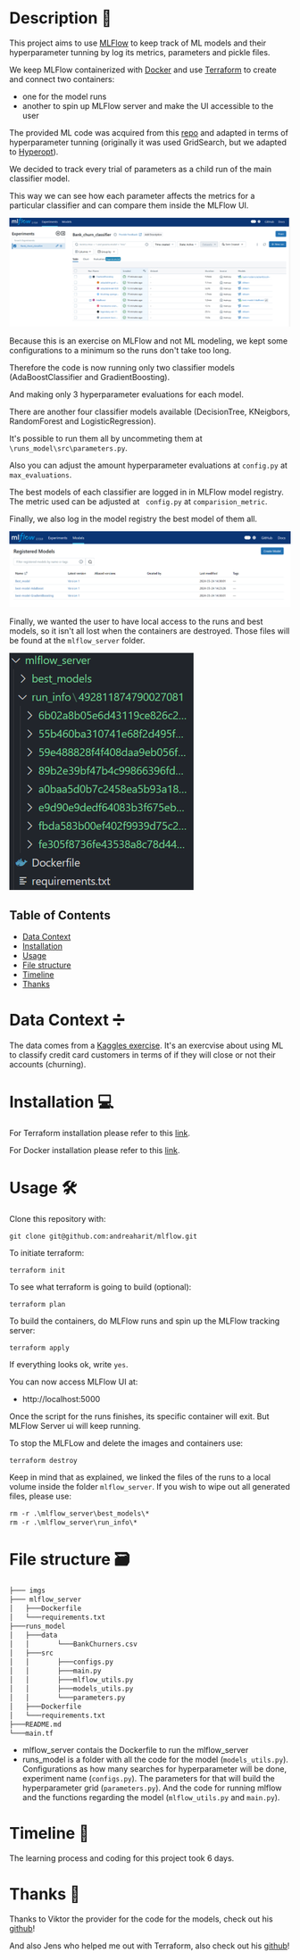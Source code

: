 # Description 📝

This project aims to use [MLFlow](https://mlflow.org/) to keep track of ML models and their hyperparameter tunning by log its metrics, parameters and pickle files.

We keep MLFlow containerized with [Docker](https://www.docker.com/) and use [Terraform](https://www.terraform.io/) to create and connect two containers: 
- one for the model runs
- another to spin up MLFlow server and make the UI accessible to the user

The provided ML code was acquired from this [repo](https://github.com/CoViktor/customer_churn_analysis) and adapted in terms of hyperparameter tunning (originally it was used GridSearch, but we adapted to [Hyperopt](https://hyperopt.github.io/hyperopt/)). 

We decided to track every trial of parameters as a child run of the main classifier model. 

This way we can see how each parameter affects the metrics for a particular classifier and can compare them inside the MLFlow UI.

![Child runs at MLFlow UI](/imgs/child_runs.png)

Because this is an exercise on MLFlow and not ML modeling, we kept some configurations to a minimum so the runs don't take too long.

Therefore the code is now running only two classifier models (AdaBoostClassifier and GradientBoosting).

And making only 3 hyperparameter evaluations for each model.

There are another four classifier models available (DecisionTree, KNeigbors, RandomForest and LogisticRegression).

It's possible to run them all by uncommeting them at `\runs_model\src\parameters.py`.

Also you can adjust the amount hyperparameter evaluations at `config.py` at `max_evaluations`.

The best models of each classifier are logged in in MLFlow model registry. The metric used can be adjusted at ` config.py` at `comparision_metric`.

Finally, we also log in the model registry the best model of them all.

![Best models](/imgs/best_models.png)

Finally, we wanted the user to have local access to the runs and best models, so it isn't all lost when the containers are destroyed.
Those files will be found at the `mlflow_server` folder.

![Local files](/imgs/local_files.png)

## Table of Contents
- [Data Context](#Data)
- [Installation](#Installation)
- [Usage](#Usage)
- [File structure](#FileStructure)
- [Timeline](#Time)
- [Thanks](#Thanks)

# Data Context ➗
<a id="Data"></a>

The data comes from a [Kaggles exercise](https://www.kaggle.com/c/1056lab-credit-card-customer-churn-prediction). It's an exercvise about using ML to classify credit card customers in terms of if they will close or not their accounts (churning).

# Installation 💻
<a id="Installation"></a>

For Terraform installation please refer to this [link](https://developer.hashicorp.com/terraform/install).

For Docker installation please refer to this [link](https://docs.docker.com/engine/install/).

# Usage 🛠
<a id="Usage"></a>
Clone this repository with:

    git clone git@github.com:andreaharit/mlflow.git

To initiate terraform:

    terraform init
To see what terraform is going to build (optional):

    terraform plan

To build the containers, do MLFlow runs and spin up the MLFlow tracking server:

    terraform apply

If everything looks ok, write `yes`.

You can now access MLFlow UI at:

- http://localhost:5000

Once the script for the runs finishes, its specific container will exit. But MLFlow Server ui will keep running.

To stop the MLFLow and delete the images and containers use:

    terraform destroy

Keep in mind that as explained, we linked the files of the runs to a local volume inside the folder `mlflow_server`.
If you wish to wipe out all generated files, please use:

    rm -r .\mlflow_server\best_models\*
    rm -r .\mlflow_server\run_info\* 
    	

# File structure 🗃️
<a id="FileStructure"></a>

    ├─── imgs
    ├─── mlflow_server
    │   ├───Dockerfile
    │   └───requirements.txt
    ├───runs_model
    │   ├───data
    │   │		└───BankChurners.csv
    │   ├───src
    │   │		├───configs.py
    │   │		├───main.py
    │   │		├───mlflow_utils.py
    │   │		├───models_utils.py
    │   │		└───parameters.py
    │   ├───Dockerfile
    │   └───requirements.txt
    ├───README.md
    └───main.tf
- mlflow_server contais the Dockerfile to run the mlflow_server
- runs_model is a folder with all the code for the model (`models_utils.py`). Configurations as how many searches for hyperparameter will be done, experiment name (`configs.py`). The parameters for that will build the hyperparameter grid (`parameters.py`). And the code for running mlflow and the functions regarding the model (`mlflow_utils.py` and `main.py`). 

# Timeline 📅
<a id="Time"></a>
The learning process and coding for this project took 6 days.

# Thanks 🫡
<a id="Thanks"></a>
Thanks to Viktor the provider for the code for the models, check out his [github](https://github.com/CoViktor)!

And also Jens who helped me out with Terraform, also check out his [github](https://github.com/DedeyJ)!
